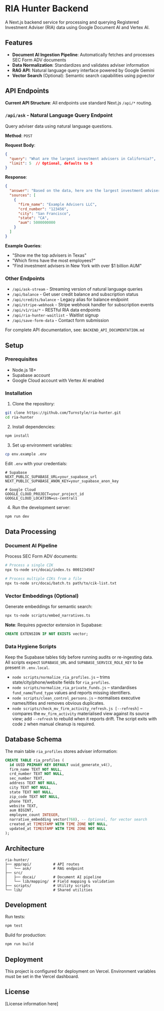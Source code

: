 # RIA Hunter Backend

A Next.js backend service for processing and querying Registered Investment Adviser (RIA) data using Google Document AI and Vertex AI.

## Features

- **Document AI Ingestion Pipeline**: Automatically fetches and processes SEC Form ADV documents
- **Data Normalization**: Standardizes and validates adviser information
- **RAG API**: Natural language query interface powered by Google Gemini
- **Vector Search** (Optional): Semantic search capabilities using pgvector

## API Endpoints

**Current API Structure**: All endpoints use standard Next.js `/api/*` routing.

### `/api/ask` - Natural Language Query Endpoint

Query adviser data using natural language questions.

**Method**: `POST`

**Request Body**:
```json
{
  "query": "What are the largest investment advisers in California?",
  "limit": 5  // Optional, defaults to 5
}
```

**Response**:
```json
{
  "answer": "Based on the data, here are the largest investment advisers in California...",
  "sources": [
    {
      "firm_name": "Example Advisers LLC",
      "crd_number": "123456",
      "city": "San Francisco",
      "state": "CA",
      "aum": 5000000000
    }
  ]
}
```

**Example Queries**:
- "Show me the top advisers in Texas"
- "Which firms have the most employees?"
- "Find investment advisers in New York with over $1 billion AUM"

### Other Endpoints

- `/api/ask-stream` - Streaming version of natural language queries
- `/api/balance` - Get user credit balance and subscription status  
- `/api/credits/balance` - Legacy alias for balance endpoint
- `/api/stripe-webhook` - Stripe webhook handler for subscription events
- `/api/v1/ria/*` - RESTful RIA data endpoints
- `/api/ria-hunter-waitlist` - Waitlist signup
- `/api/save-form-data` - Contact form submission

For complete API documentation, see: `BACKEND_API_DOCUMENTATION.md`

## Setup

### Prerequisites

- Node.js 18+
- Supabase account
- Google Cloud account with Vertex AI enabled

### Installation

1. Clone the repository:
```bash
git clone https://github.com/Turnstyle/ria-hunter.git
cd ria-hunter
```

2. Install dependencies:
```bash
npm install
```

3. Set up environment variables:
```bash
cp env.example .env
```

Edit `.env` with your credentials:
```
# Supabase
NEXT_PUBLIC_SUPABASE_URL=your_supabase_url
NEXT_PUBLIC_SUPABASE_ANON_KEY=your_supabase_anon_key

# Google Cloud
GOOGLE_CLOUD_PROJECT=your_project_id
GOOGLE_CLOUD_LOCATION=us-central1
```

4. Run the development server:
```bash
npm run dev
```

## Data Processing

### Document AI Pipeline

Process SEC Form ADV documents:

```bash
# Process a single CIK
npx ts-node src/docai/index.ts 0001234567

# Process multiple CIKs from a file
npx ts-node src/docai/batch.ts path/to/cik-list.txt
```

### Vector Embeddings (Optional)

Generate embeddings for semantic search:

```bash
npx ts-node scripts/embed_narratives.ts
```

**Note**: Requires pgvector extension in Supabase:
```sql
CREATE EXTENSION IF NOT EXISTS vector;
```

### Data Hygiene Scripts

Keep the Supabase tables tidy before running audits or re-ingesting data. All scripts expect `SUPABASE_URL` and `SUPABASE_SERVICE_ROLE_KEY` to be present in `.env.local`.

- `node scripts/normalize_ria_profiles.js` – trims state/city/phone/website fields for `ria_profiles`.
- `node scripts/normalize_ria_private_funds.js` – standardises `fund_name`/`fund_type` values and reports missing identifiers.
- `node scripts/clean_control_persons.js` – normalises executive names/titles and removes obvious duplicates.
- `node scripts/check_mv_firm_activity_refresh.js [--refresh]` – compares the `mv_firm_activity` materialised view against its source view; add `--refresh` to rebuild when it reports drift. The script exits with code `2` when manual cleanup is required.

## Database Schema

The main table `ria_profiles` stores adviser information:

```sql
CREATE TABLE ria_profiles (
  id UUID PRIMARY KEY DEFAULT uuid_generate_v4(),
  firm_name TEXT NOT NULL,
  crd_number TEXT NOT NULL,
  sec_number TEXT,
  address TEXT NOT NULL,
  city TEXT NOT NULL,
  state TEXT NOT NULL,
  zip_code TEXT NOT NULL,
  phone TEXT,
  website TEXT,
  aum BIGINT,
  employee_count INTEGER,
  narrative_embedding vector(768), -- Optional, for vector search
  created_at TIMESTAMP WITH TIME ZONE NOT NULL,
  updated_at TIMESTAMP WITH TIME ZONE NOT NULL
);
```

## Architecture

```
ria-hunter/
├── app/api/          # API routes
│   └── ask/          # RAG endpoint
├── src/
│   ├── docai/        # Document AI pipeline
│   └── lib/mapping/  # Field mapping & validation
├── scripts/          # Utility scripts
└── lib/              # Shared utilities
```

## Development

Run tests:
```bash
npm test
```

Build for production:
```bash
npm run build
```

## Deployment

This project is configured for deployment on Vercel. Environment variables must be set in the Vercel dashboard.

## License

[License information here] 
